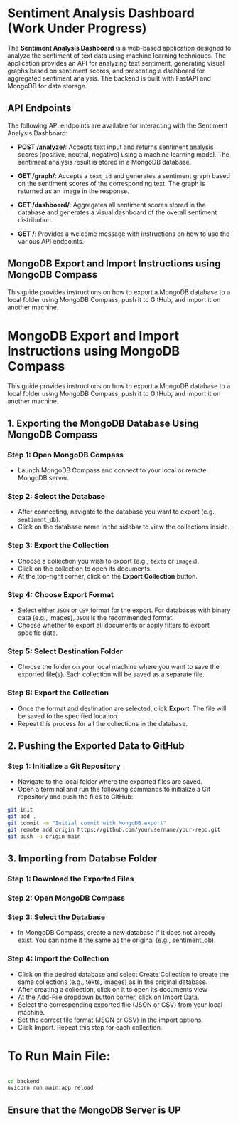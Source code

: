# Sentiment Analysis Dashboard (Work Under Progress)

The **Sentiment Analysis Dashboard** is a web-based application designed to analyze the sentiment of text data using machine learning techniques. The application provides an API for analyzing text sentiment, generating visual graphs based on sentiment scores, and presenting a dashboard for aggregated sentiment analysis. The backend is built with FastAPI and MongoDB for data storage.

## API Endpoints

The following API endpoints are available for interacting with the Sentiment Analysis Dashboard:

- **POST /analyze/**: Accepts text input and returns sentiment analysis scores (positive, neutral, negative) using a machine learning model. The sentiment analysis result is stored in a MongoDB database.

- **GET /graph/**: Accepts a `text_id` and generates a sentiment graph based on the sentiment scores of the corresponding text. The graph is returned as an image in the response.

- **GET /dashboard/**: Aggregates all sentiment scores stored in the database and generates a visual dashboard of the overall sentiment distribution.

- **GET /**: Provides a welcome message with instructions on how to use the various API endpoints.

## MongoDB Export and Import Instructions using MongoDB Compass

This guide provides instructions on how to export a MongoDB database to a local folder using MongoDB Compass, push it to GitHub, and import it on another machine.

# MongoDB Export and Import Instructions using MongoDB Compass

This guide provides instructions on how to export a MongoDB database to a local folder using MongoDB Compass, push it to GitHub, and import it on another machine.

## 1. Exporting the MongoDB Database Using MongoDB Compass

### Step 1: Open MongoDB Compass

- Launch MongoDB Compass and connect to your local or remote MongoDB server.

### Step 2: Select the Database

- After connecting, navigate to the database you want to export (e.g., `sentiment_db`).
- Click on the database name in the sidebar to view the collections inside.

### Step 3: Export the Collection

- Choose a collection you wish to export (e.g., `texts` or `images`).
- Click on the collection to open its documents.
- At the top-right corner, click on the **Export Collection** button.

### Step 4: Choose Export Format

- Select either `JSON` or `CSV` format for the export. For databases with binary data (e.g., images), `JSON` is the recommended format.
- Choose whether to export all documents or apply filters to export specific data.

### Step 5: Select Destination Folder

- Choose the folder on your local machine where you want to save the exported file(s). Each collection will be saved as a separate file.

### Step 6: Export the Collection

- Once the format and destination are selected, click **Export**. The file will be saved to the specified location.
- Repeat this process for all the collections in the database.

## 2. Pushing the Exported Data to GitHub

### Step 1: Initialize a Git Repository

- Navigate to the local folder where the exported files are saved.
- Open a terminal and run the following commands to initialize a Git repository and push the files to GitHub:

```bash
git init
git add .
git commit -m "Initial commit with MongoDB export"
git remote add origin https://github.com/yourusername/your-repo.git
git push -u origin main


```

## 3. Importing from Databse Folder

### Step 1: Download the Exported Files

### Step 2: Open MongoDB Compass

### Step 3: Select the Database

- In MongoDB Compass, create a new database if it does not already exist. You can name it the same as the original (e.g., sentiment_db).

### Step 4: Import the Collection

- Click on the desired database and select Create Collection to create the same collections (e.g., texts, images) as in the original database.
- After creating a collection, click on it to open its documents view
- At the Add-File dropdown button corner, click on Import Data.
- Select the corresponding exported file (JSON or CSV) from your local machine.
- Set the correct file format (JSON or CSV) in the import options.
- Click Import. Repeat this step for each collection.

# To Run Main File:

```bash

cd backend
uvicorn run main:app reload

```

## Ensure that the MongoDB Server is UP
